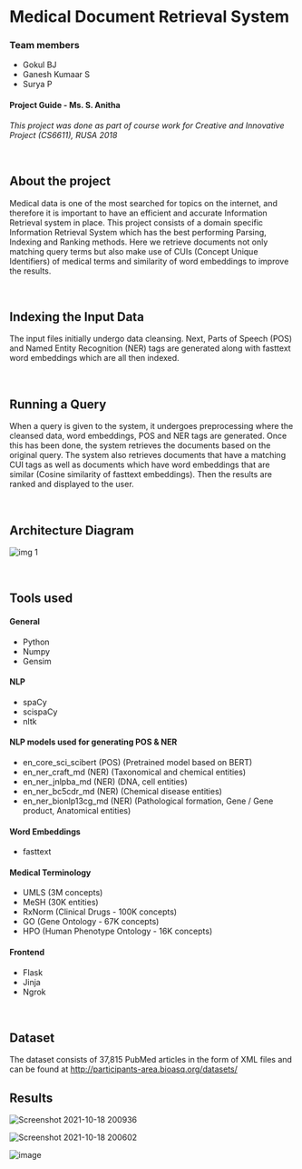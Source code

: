 # Medical Document Retrieval System

### Team members
* Gokul BJ
* Ganesh Kumaar S
* Surya P

#### Project Guide - Ms. S. Anitha

*This project was done as part of course work for Creative and Innovative Project (CS6611), RUSA 2018*

&nbsp;
## About the project

Medical data is one of the most searched for topics on the internet, and therefore it is important to have an efficient and accurate Information Retrieval system in place. This project consists of a domain specific Information Retrieval System which has the best performing Parsing, Indexing and Ranking methods. Here we retrieve documents not only matching query terms but also make use of CUIs (Concept Unique Identifiers) of medical terms and similarity of word embeddings to improve the results.

&nbsp;
## Indexing the Input Data
The input files initially undergo data cleansing. Next, Parts of Speech (POS) and Named Entity Recognition (NER) tags are generated along with fasttext word embeddings which are all then indexed. 

&nbsp;
## Running a Query
When a query is given to the system, it undergoes preprocessing where the cleansed data, word embeddings, POS and NER tags are generated. Once this has been done, the system retrieves the documents based on the original query. The system also retrieves documents that have a matching CUI tags as well as documents which have word embeddings that are similar (Cosine similarity of fasttext embeddings). Then the results are ranked and displayed to the user.

&nbsp;
## Architecture Diagram

![img 1](https://user-images.githubusercontent.com/64645167/137593517-50467834-ea46-4e21-b037-54f599eab465.png)

&nbsp;
## Tools used

#### General
* Python
* Numpy
* Gensim
<!-- 
&nbsp; -->
#### NLP
* spaCy
* scispaCy
* nltk
<!-- 
&nbsp; -->
#### NLP models used for generating POS & NER
* en_core_sci_scibert (POS) (Pretrained model based on BERT)
* en_ner_craft_md (NER) (Taxonomical and chemical entities)
* en_ner_jnlpba_md (NER) (DNA, cell entities)
* en_ner_bc5cdr_md (NER) (Chemical disease entities)
* en_ner_bionlp13cg_md (NER) (Pathological formation, Gene / Gene product, Anatomical entities)
<!-- 
&nbsp; -->
#### Word Embeddings
* fasttext
<!-- 
&nbsp; -->
#### Medical Terminology
* UMLS (3M concepts)
* MeSH (30K entities)
* RxNorm (Clinical Drugs - 100K concepts)
* GO (Gene Ontology - 67K concepts)
* HPO (Human Phenotype Ontology - 16K concepts)
<!-- 
&nbsp; -->
#### Frontend
* Flask
* Jinja
* Ngrok

&nbsp;
## Dataset

The dataset consists of 37,815 PubMed articles in the form of XML files and can be found at http://participants-area.bioasq.org/datasets/
&nbsp;
## Results

![Screenshot 2021-10-18 200936](https://user-images.githubusercontent.com/64645167/137753062-f245fc3f-2ad3-4029-aaa6-48ce811f76d4.png)

![Screenshot 2021-10-18 200602](https://user-images.githubusercontent.com/64645167/137752414-25b5f332-68c5-40a6-9987-83b784aaa533.png)

![image](https://user-images.githubusercontent.com/64645167/137752551-56c0dc5c-5498-4ddd-9163-f36aafeb2a2b.png)

<!-- &nbsp;
## Future Work? -->

